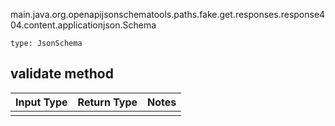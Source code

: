main.java.org.openapijsonschematools.paths.fake.get.responses.response404.content.applicationjson.Schema
```
type: JsonSchema
```

## validate method
Input Type | Return Type | Notes
------------ | ------------- | -------------
 |  |
